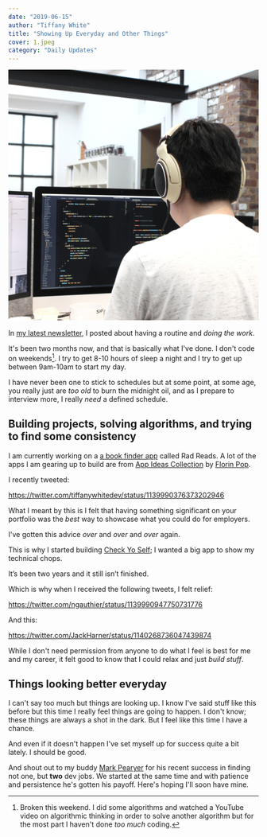 ```yaml
---
date: "2019-06-15"
author: "Tiffany White"
title: "Showing Up Everyday and Other Things"
cover: 1.jpeg
category: "Daily Updates"
---
```


![](1.jpeg)

In [my latest newsletter](https://buttondown.email/tiffanywhite/archive/2a9c037a-cdec-4feb-8d31-992c1f39c356), I posted about having a routine and *doing the work*.

It's been two months now, and that is basically what I've done. I don't code on weekends[^1]. I try to get 8-10 hours of sleep a night and I try to get up between 9am-10am to start my day.

I have never been one to stick to schedules but at some point, at some age, you really just are *too old* to burn the midnight oil, and as I prepare to interview more, I really *need* a defined schedule.

## Building projects, solving algorithms, and trying to find some consistency

I am currently working on a [a book finder app](https://github.com/twhite96/book-finder) called Rad Reads. A lot of the apps I am gearing up to build are from [App Ideas Collection](https://github.com/florinpop17/app-ideas) by [Florin Pop](https://twitter.com/florinpop1705).

I recently tweeted:

https://twitter.com/tiffanywhitedev/status/1139990376373202946

What I meant by this is I felt that having something significant on your portfolio was the *best* way to showcase what you could do for employers.

I've gotten this advice *over* and *over* and *over* again.

This is why I started building [Check Yo Self](https://checkyoself.netlify.com/); I wanted a big app to show my technical chops.

It’s been two years and it still isn’t finished.

Which is why when I received the following tweets, I felt relief:

https://twitter.com/ngauthier/status/1139990947750731776

And this:

https://twitter.com/JackHarner/status/1140268736047439874

While I don't need permission from anyone to do what I feel is best for me and my career, it felt good to know that I could relax and just *build stuff*.

## Things looking better everyday

I can't say too much but things are looking up. I know I've said stuff like this before but this time I really feel things are going to happen. I don't know; these things are always a shot in the dark. But I feel like this time I have a chance.

And even if it doesn't happen I've set myself up for success quite a bit lately. I should be good.

And shout out to my buddy [Mark Pearyer](https://www.linkedin.com/in/mark-pearyer) for his recent success in finding not one, but **two** dev jobs. We started at the same time and with patience and persistence he's gotten his payoff. Here's hoping I'll soon have mine.

[^1]: Broken this weekend. I did some algorithms and watched a YouTube video on algorithmic thinking in order to solve another algorithm but for the most part I haven't done *too much* coding.
